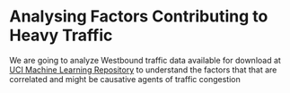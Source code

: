 # Analysing Factors Contributing to Heavy Traffic

We are going to analyze Westbound traffic data available for download at [UCI Machine Learning Repository](https://archive.ics.uci.edu/ml/datasets/Metro+Interstate+Traffic+Volume) to understand the factors that that are correlated and might be causative agents of traffic congestion